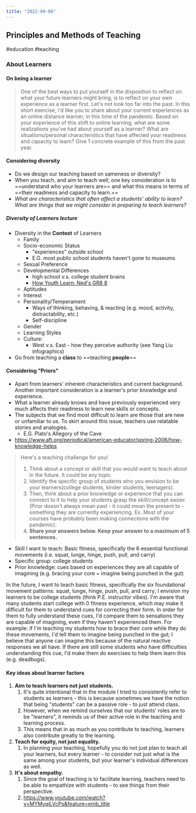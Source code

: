 ```yaml
---
title: "2022-09-06"
---
```

## Principles and Methods of Teaching
#education #teaching 
### About Learners
#### On being a learner
> One of the best ways to put yourself in the disposition to reflect on what your future learners might bring, is to reflect on your own experience as a learner first. Let's not look too far into the past. In this short exercise, i'd like you to share about your current experiences as an online distance learner, in this time of the pandemic.
> Based on your experience of this shift to online learning, what are some realizations you've had about yourself as a learner? What are situations/personal characteristics that have affected your readiness and capacity to learn? Give 1 concrete example of this from the past year.

#### Considering diversity
- Do we design our teaching based on sameness or diversity?
- When you teach, and aim to teach well, one key consideration is to ==understand who your learners are== and what this means in terms of ==their readiness and capacity to learn.==
- _What are characteristics that often affect a students' ability to learn? What are things that we might consider in preparing to teach learners?_

##### Diversity of Learners lecture
- Diversity in the **Context** of Learners
	- Family
	- Socio-economic Status
		- "experiences" outside school
		- E.G. most public school students haven't gone to museums
	- Sexual Preference
	- Developmental Differences
		- high school v.s. college student brains
		- [How Youth Learn: Ned's GR8 8](https://www.youtube.com/watch?v=p_BskcXTqpM)
	- Aptitudes
	- Interest
	- Personality/Temperament
		- Ways of thinking, behaving, & reacting (e.g. mood, activity, distractability, etc.)
		- Self-discipline
	- Gender
	- Learning Styles
	- Culture: 
		- West v.s. East - how they perceive authority (see Yang Liu infographics)
- Go from teaching a **class** to ==teaching **people**==

#### Considering "Priors"
- Apart from learners' inherent characteristics and current background. Another important consideration is a learner's prior knowledge and experience. 
- What a learner already knows and have previously experienced very much affects their readiness to learn new skills or concepts.
- The subjects that we find most difficult to learn are those that are new or unfamiliar to us. To skirt around this issue, teachers use relatable stories and analogies.
	- E.G. Plato's Allegory of the Cave
- https://www.aft.org/periodical/american-educator/spring-2006/how-knowledge-helps

> Here's a teaching challenge for you!
> 
> 1. Think about a concept or skill that you would want to teach about in the future. It could be any topic.
> 2. Identify the specific group of students who you envision to be your learners(college students, kinder students, teenagers).
> 3. Then, think about a prior knowledge or experience that you can connect to it to help your students grasp the skill/concept easier. (Prior doesn't always mean past - it could mean the present to - something they are currently experiencing. Ex. Most of your courses have probably been making connections with the pandemic). 
> 4. **Share your answers below. Keep your answer to a maximum of 5 sentences.**


- Skill I want to teach: Basic fitness, specifically the 6 essential functional movements (i.e. squat, lunge, hinge, push, pull, and carry)
- Specific group: college students
- Prior knowledge: cues based on experiences they are all capable of imagining (e.g. bracing your core = imagine being punched in the gut)

In the future, I want to teach basic fitness, specifically the six foundational movement patterns: squat, lunge, hinge, push, pull, and carry; I envision my learners to be college students (think P.E. instructor vibes). I'm aware that many students start college with 0 fitness experience, which may make it difficult for them to understand cues for correcting their form. In order for them to fully understand these cues, I'd compare them to sensations they are capable of imagining, even if they haven't experienced them. For example: if I'm teaching my students how to brace their core while they do these movements, I'd tell them to imagine being punched in the gut; I believe that anyone can imagine this because of the natural reactive responses we all have. If there are still some students who have difficulties understanding this cue, I'd make them do exercises to help them learn this (e.g. deadbugs).

#### Key ideas about learner factors
1. **Aim to teach learners not just students.**
	1. It's quite intentional that in the module I tried to consistently refer to students as learners - this is because sometimes we have the notion that being "students" can be a passive role - to just attend class.
	2. However, when we remind ourselves that our students' roles are to be "learners", it reminds us of their active role in the teaching and learning process.
	3. This means that in as much as you contribute to teaching, learners also contribute greatly to the learning.
2. **Teach for equity, not just equality.**
	1. In planning your teaching, hopefully you do not just plan to teach all your learners, but every learner - to consider not just what is the same among your students, but your learner's individual differences as well.
3. **It's about empathy.**
	1. Since the goal of teaching is to facilitate learning, teachers need to be able to empathize with students - to see things from their perspective. 
	2. https://www.youtube.com/watch?v=MYMyqiLVcPs&feature=emb_title




 



